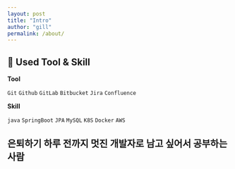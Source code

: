 ```yaml
---
layout: post
title: "Intro"
author: "gill"
permalink: /about/
---
```


## 📝 **Used Tool & Skill**

**Tool**

`Git` `Github` `GitLab` `Bitbucket` `Jira` `Confluence` 

**Skill**

`java` `SpringBoot` `JPA` `MySQL` `K8S`  `Docker` `AWS`


## 은퇴하기 하루 전까지 멋진 개발자로 남고 싶어서 공부하는 사람
